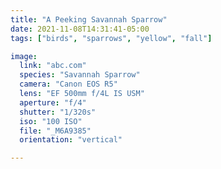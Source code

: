 ```yaml
---
title: "A Peeking Savannah Sparrow"
date: 2021-11-08T14:31:41-05:00
tags: ["birds", "sparrows", "yellow", "fall"]

image:
  link: "abc.com"
  species: "Savannah Sparrow"
  camera: "Canon EOS R5"
  lens: "EF 500mm f/4L IS USM"
  aperture: "f/4"
  shutter: "1/320s"
  iso: "100 ISO"
  file: "_M6A9385"
  orientation: "vertical"

---
```

